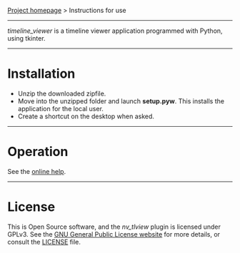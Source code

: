 [Project homepage](https://github.com/peter88213/timeline-viewer-tk) > Instructions for use

--- 

*timeline_viewer* is a timeline viewer application programmed with Python, using tkinter.
 
---

# Installation

- Unzip the downloaded zipfile.
- Move into the unzipped folder and launch **setup.pyw**. This installs the application for the local user.
- Create a shortcut on the desktop when asked.

---

# Operation

See the [online help](https://peter88213.github.io/timeline-view-tk/help/).

---

# License

This is Open Source software, and the *nv_tlview* plugin is licensed under GPLv3. See the
[GNU General Public License website](https://www.gnu.org/licenses/gpl-3.0.en.html) for more
details, or consult the [LICENSE](https://github.com/peter88213/nv_tlview/blob/main/LICENSE) file.
